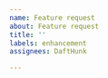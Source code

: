 ```yaml
---
name: Feature request
about: Feature request
title: ''
labels: enhancement
assignees: DaftHunk

---
```



